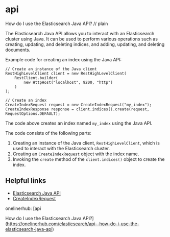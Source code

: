 # api

How do I use the Elasticsearch Java API?
// plain

The Elasticsearch Java API allows you to interact with an Elasticsearch cluster using Java. It can be used to perform various operations such as creating, updating, and deleting indices, and adding, updating, and deleting documents.

Example code for creating an index using the Java API:
```
// Create an instance of the Java client
RestHighLevelClient client = new RestHighLevelClient(
    RestClient.builder(
        new HttpHost("localhost", 9200, "http")
    )
);

// Create an index
CreateIndexRequest request = new CreateIndexRequest("my_index");
CreateIndexResponse response = client.indices().create(request, RequestOptions.DEFAULT);
```

The code above creates an index named `my_index` using the Java API.

The code consists of the following parts:
1. Creating an instance of the Java client, `RestHighLevelClient`, which is used to interact with the Elasticsearch cluster.
2. Creating an `CreateIndexRequest` object with the index name.
3. Invoking the `create` method of the `client.indices()` object to create the index.

## Helpful links
- [Elasticsearch Java API](https://www.elastic.co/guide/en/elasticsearch/client/java-rest/current/java-rest-high.html)
- [CreateIndexRequest](https://www.elastic.co/guide/en/elasticsearch/client/java-rest/current/java-rest-high-create-index.html)

onelinerhub: [api

How do I use the Elasticsearch Java API?](https://onelinerhub.com/elasticsearch/api--how-do-i-use-the-elasticsearch-java-api)